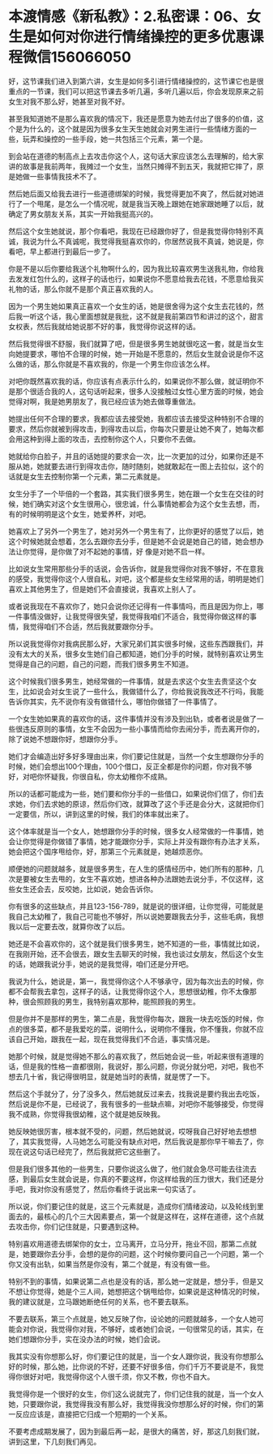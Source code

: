 # 本渡情感《新私教》：2.私密课：06、女生是如何对你进行情绪操控的​更多优惠课程微信156066050

好，这节课我们进入到第六讲，女生是如何多引进行情绪操控的，这节课它也是很重点的一节课，我们可以把这节课去多听几遍，多听几遍以后，你会发现原来之前女生对我不那么好，她甚至对我不好。

甚至我知道她不是那么喜欢我的情况下，我还是愿意为她去付出了很多的价值，这个是为什么的，这个就是因为很多女生天生她就会对男生进行一些情绪方面的一些，玩弄和操控的一些手段，她一共包括三个元素，第一个是。

到会站在道德的制高点上去攻击你这个人，这句话大家应该怎么去理解的，给大家讲的故事是我前两年，我摊过一个女生，当然只摊得不到五天，我就把它摔了，原是她做一些事情我技术不了。

然后她后面又给我去进行一些道德绑架的时候，我觉得更加不爽了，然后就对她进行了一个甩尾，是怎么一个情况呢，就是我当天晚上跟她在她家跟她睡了以后，就确定了男女朋友关系，其实一开始我挺高兴的。

然后这个女生她就说，那个你看吧，我现在已经跟你好了，但是我觉得你特别不真诚，我说为什么不真诚呢，我觉得我挺喜欢你的，你居然说我不真诚，她说是，你看吧，早上都进行到最后一步了。

你是不是以后你要给我送个礼物啊什么的，因为我比较喜欢男生送我礼物，你给我去发发红包什么的，这样子的话也行，如果说你不愿意给我去花钱，不愿意给我买礼物的话，那么你就不是那个真正喜欢我的人。

因为一个男生她如果真正喜欢一个女生的话，她是很舍得为这个女生去花钱的，然后我一听这个话，我心里面想就是我批，这不就是我前第四节和讲过的这个，甜言女权表，然后我就给她说那不好的事，我觉得你说这样的话。

然后我觉得很不舒服，我们就算了吧，但是很多男生她就很吃这一套，就是当女生向她提要求，哪怕不合理的时候，她一开始是不愿意的，然后女生就会说是你不这么做的话，那么你就是不喜欢我的，你是一个男生你应该怎么样。

对吧你既然喜欢我的话，你应该有点表示什么的，如果说你不那么做，就证明你不是那个很适合我的人，这句话听起来，很多人没接触过女性心里方面的时候，她会觉得对啊，我是她男朋友了，我已经应该为她去做尊重做法。

她提出任何不合理的要求，我都应该去接受她，我都应该去接受这种特别不合理的要求，然后你就被到得攻击，到得攻击以后，你每次只要是让她不爽了，她每次都会用这种到得上面的攻击，去控制你这个人，只要你不去做。

她就给你白脸子，并且的话她提的要求会一次，比一次更加的过分，如果你还是不服从她，她就要去进行到得攻击你，随时随刻，她就敢起在一图上去拉似，这个的话就是女生去控制你第一个元素，第二元素就是。

女生分手了一个毕倍的一个套路，其实我们很多男生，她在跟一个女生在交往的时候，她们确实对这个女生很用心，很忠诚，什么事情她都会为这个女生去想，而，有的时候明明是这个女生，她爱养杯，对吧。

她喜欢上了另外一个男生了，她对另外一个男生有了，比你更好的感觉了以后，她这个时候她就会想着，怎么去跟你去分手，但是她不会说是她自己的错，她会想办法让你觉得，是你做了对不起她的事情，好 像是对她不启一样。

比如说女生常用那些分手的话说，会告诉你，就是我觉得你对我不够好，不在意我的感受，我觉得你这个人很自私，对吧，这个都是些女生经常用的话，明明是她们喜欢上其他男生了，但是她们不会直接说，我喜欢上别人了。

或者说我现在不喜欢你了，她只会说你还记得有一件事情吗，而且是因为你上，哪一件事情没做好，让我觉得很失望，我觉得我咱们不适合，我觉得你做这样的事情，我觉得咱们不合适，然后我就要跟你分手。

所以说我觉得你对我病民那么好，大家兄弟们其实很多时候，这些东西跟我们，并没有太大的关系，很多女生她们自己都知道，她们分手的时候，就特别喜欢让男生觉得是自己的问题，自己的问题，而我们很多男生不知道。

这个时候我们很多男生，她经常做的一件事情，就是去求这个女生去贵坚这个女生，比如说会对女生说了一些什么，我做错什么了，你给我说我改还不行吗，我能告诉你其实，先不说你有没有做错什么，哪怕你做错了一件事情了。

一个女生她如果真的喜欢你的话，这件事情并没有涉及到出轨，或者者说是做了一些很违反原则的事情，女生不会因为一些小事情而给你去闹分手，而去离开你的，除了说她不想跟你好，想跟你分手。

她们才会编造出好多好多理由出来，你们要记住就是，当然一个女生想跟你分手的时候，她们会想出100个理由，100个借口，反正全都是你的问题，你对我不够好，对吧你怀疑我，你很自私，你太幼稚你不成熟。

所以的话都可能成为一些，她们要和你分手的一些借口，如果说你们信了，你们去求她，你们去求她的原谅，然后你们改，就算改了这个手还是会分大，这就把你们一定要信，所以，讲到这里的时候，我们的体率就出来了。

这个体率就是当一个女人，她想跟你分手的时候，很多女人经常做的一件事情，她会让你觉得是你做错了事情，她才能跟你分手，实际上并没有跟你有办法才关系，她会把这个国序甩给你，好，那第三个元素就是，她越烦恶你。

顺便她的问题就越多，就是很多男生，在人生的感情经历中，她们所有的那种，几次是要被女生去甩的，女生不喜欢她，想进各种办法跟她去说分手，不仅这样，这些女生还会去，反咬她，比如说，她会告诉你。

你有很多的这些缺点，并且123-156-789，就是说的很详细，让你觉得，可能就是我自己太幼稚了，我自己可能也不够好，所以说她要跟我去分手，这些毛病，我想我以后一定要去改，就算你改了以后。

她还是不会喜欢你的，这个就是我们很多男生，她不知道的一些，事情就比如说，在我刚开始，还不会很去，跟女生去聊天的时候，我也谈过女朋友，然后这个女生的话，她跟我说分手，她说的是我觉得，咱们还是分开吧。

我说为什么，她说是，第一，我觉得你这个人不够承守，因为每次出去的时候，你都不会帮我去拿包，这样子的话，让我觉得你这个人，思想很幼稚，你不太像那种，很会照顾我的男生，我特别喜欢那种，能照顾我的男生。

但是你并不是那样的男生，第二点是，我觉得你每次，跟我一块去吃饭的时候，你点的很多菜，都不是我爱吃的菜，说明什么，说明你不懂我，你不懂我，你就不应该自己开始，跟我在一起，现在我觉得我们不合适，事实情况是。

她那个时候，就是觉得她不那么的喜欢我了，然后她会说一些，听起来很有道理的话，但是我的性格一直都很刚，我说好，那么问题，你说分就分吧，对吧，我也不想去几十省，我记得很明显，就是她当时的表情，就是愣了一下。

然后这个手就分了，分了没多久，然后她就反过来去，找我说是要约我出去吃饭，然后说是你不是，已经说了，我有很多的一些缺点嘛，对吧你不能够接受，你觉得我不成熟，你觉得我很幼稚，这个就是她反映我。

她反映她很厉害，根本就不受的，问题，然后她就说，哎呀我自己好好地去想想了，其实我觉得，人马她怎么可能没有缺点对吧，然后我说是那你早干嘛去了，你现在说这句话已经完了，然后我就把它这些删了。

但是我们很多其他的一些男生，只要你说这么做了，他们就会急尽可能去往流去感，到最后女生就会说是，你真的不要这样，你这样给我的压力很大，我们还是分手吧，我对你没有感觉了，然后你看终于说出来一句实话了。

所以说，你们要记住的就是，这三个元素就是，造成你们情绪波动，以及轮线到里面去的，最核心的几个三大因素要点，第一个就是这样在，这样在道德，这个点就去攻击你，你们记住就是，只要遇到这种。

特别喜欢用道德去绑架你的女士，立马离开，立马分开，拖业不回，那第二点就是，她要跟你去分手，会想的是你的问题，这个时候你要问自己一个问题，第一个你又没有出轨，如果当然是你没有，第二个就是，有没有做一些。

特别不到的事情，如果说第二点也是没有的话，那么她一定就是，想分手，但是又不想让你觉得，她是个三人间，她想把这个锅甩给你，如果说是这种情况的时候，我的建议就是，立马跟她断绝任何的关系，也不要去联系。

不要去联系，第三个点就是，她又反映了你，设论她的问题就越多，一个女人她可能会对你说，我觉得你对我，不够好，或者她们会说，一句很常见的话，其实，在她们想跟你分手，实在没办法的时候，她们会说。

我其实没有你想那么好，你们要记住的就是，当一个女人跟你说，我没有你想那么好的时候，那么她，比你说的不好，还要不好很多倍，你们千万不要说是不，我觉得你很好对吧，我觉得你这个人很千须，你又不教，你也不自大。

我觉得你是一个很好的女生，你们这么说就完了，你们记住我的就是，当一个女人她，只要跟你说，我觉得我没有那么好，我觉得我没你想那么好的时候，你们的第一反应应该是，直接把它归成一个短期的一个关系。

不要考虑成期发展了，因为到最后再一起，是很大的痛苦，好，那这几刻我们就，讲到这里，下几刻我们再见。